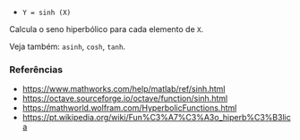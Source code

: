 - `Y = sinh (X)`

Calcula o seno hiperbólico para cada elemento de `X`.

Veja também: `asinh`, `cosh`, `tanh`.

### Referências

- https://www.mathworks.com/help/matlab/ref/sinh.html
- https://octave.sourceforge.io/octave/function/sinh.html
- https://mathworld.wolfram.com/HyperbolicFunctions.html
- https://pt.wikipedia.org/wiki/Fun%C3%A7%C3%A3o_hiperb%C3%B3lica
